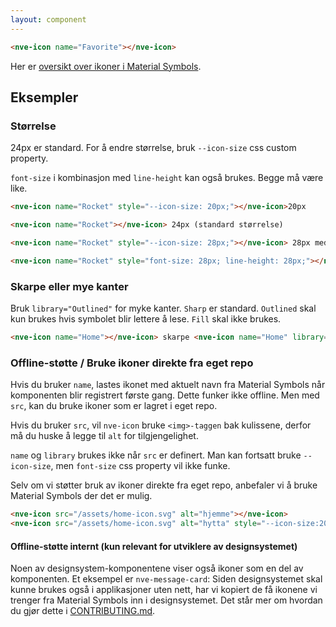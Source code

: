 ```yaml
---
layout: component
---
```


<CodeExamplePreview>

```html
<nve-icon name="Favorite"></nve-icon>
```

</CodeExamplePreview>

Her er [oversikt over ikoner i Material Symbols](https://fonts.google.com/icons?icon.style=Sharp).

## Eksempler

### Størrelse

24px er standard. For å endre størrelse, bruk `--icon-size` css custom property.

`font-size` i kombinasjon med `line-height` kan også brukes. Begge må være like.

<CodeExamplePreview>

```html
<nve-icon name="Rocket" style="--icon-size: 20px;"></nve-icon>20px

<nve-icon name="Rocket"></nve-icon> 24px (standard størrelse)

<nve-icon name="Rocket" style="--icon-size: 28px;"></nve-icon> 28px med bruk av --icon-size

<nve-icon name="Rocket" style="font-size: 28px; line-height: 28px;"></nve-icon>28px med bruk av font-size og line-height
```

</CodeExamplePreview>

### Skarpe eller mye kanter

Bruk `library="Outlined"` for myke kanter. `Sharp` er standard. `Outlined` skal kun brukes hvis symbolet blir lettere å lese. `Fill` skal ikke brukes.
<CodeExamplePreview>

```html
<nve-icon name="Home"></nve-icon> skarpe <nve-icon name="Home" library="Outlined"></nve-icon> myke
```

</CodeExamplePreview>

### Offline-støtte / Bruke ikoner direkte fra eget repo

Hvis du bruker `name`, lastes ikonet med aktuelt navn fra Material Symbols når komponenten blir registrert første gang. Dette funker ikke offline. Men med `src`, kan du bruke ikoner som er lagret i eget repo.

Hvis du bruker `src`, vil `nve-icon` bruke `<img>-taggen` bak kulissene, derfor må du huske å legge til `alt` for tilgjengelighet.

`name` og `library` brukes ikke når `src` er definert. Man kan fortsatt bruke `--icon-size`, men `font-size` css property vil ikke funke.

<nve-message-card variant="warning" label="Obs!">
Selv om vi støtter bruk av ikoner direkte fra eget repo, anbefaler vi å bruke Material Symbols der
det er mulig. 
</nve-message-card>

<CodeExamplePreview>

```html
<nve-icon src="/assets/home-icon.svg" alt="hjemme"></nve-icon>
<nve-icon src="/assets/home-icon.svg" alt="hytta" style="--icon-size:20px"></nve-icon>
```

</CodeExamplePreview>

#### Offline-støtte internt (kun relevant for utviklere av designsystemet)

Noen av designsystem-komponentene viser også ikoner som en del av komponenten. Et eksempel er `nve-message-card`:
<nve-message-card size="simple" label="Info-ikonet i dette kortet blir ikke lastet fra Material Symbols"/>
Siden designsystemet skal kunne brukes også i applikasjoner uten nett, har vi kopiert de få ikonene vi trenger fra Material Symbols inn i designsystemet. Det står mer om hvordan du gjør dette i [CONTRIBUTING.md](https://github.com/NVE/Designsystem/blob/main/CONTRIBUTING.md).
